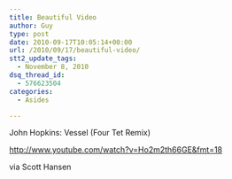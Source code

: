 ```yaml
---
title: Beautiful Video
author: Guy
type: post
date: 2010-09-17T10:05:14+00:00
url: /2010/09/17/beautiful-video/
stt2_update_tags:
  - November 8, 2010
dsq_thread_id:
  - 576623504
categories:
  - Asides

---
```

John Hopkins: Vessel (Four Tet Remix)

<a href="http://www.youtube.com/watch?v=Ho2m2th66GE&fmt=18" target="_blank">http://www.youtube.com/watch?v=Ho2m2th66GE&fmt=18</a>

via Scott Hansen